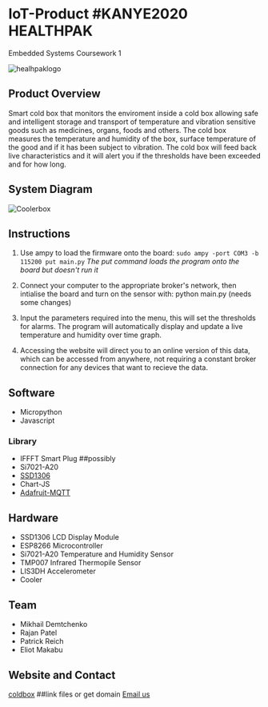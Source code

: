 # IoT-Product #KANYE2020 HEALTHPAK
Embedded Systems Coursework 1

![healhpaklogo](https://github.com/RajanPatel97/IoT-Product/blob/master/HealthPakLogoCut.png)

## Product Overview
Smart cold box that monitors the enviroment inside a cold box allowing safe and intelligent storage and transport of temperature and vibration sensitive goods such as medicines, organs, foods and others. The cold box measures the temperature and humidity of the box, surface temperature of the good and if it has been subject to vibration. The cold box will feed back live characteristics and it will alert you if the thresholds have been exceeded and for how long.

## System Diagram
![Coolerbox](https://github.com/RajanPatel97/IoT-Product/blob/master/HealthPak.jpg)

## Instructions
1. Use ampy to load the firmware onto the board: `sudo ampy -port COM3 -b 115200 put main.py` 
*The put command loads the program onto the board but doesn't run it*

2. Connect your computer to the appropriate broker's network, then intialise the board and turn on the sensor with: python main.py (needs some changes)

3. Input the parameters required into the menu, this will set the thresholds for alarms. The program will automatically display and update a live temperature and humidity over time graph. 

4. Accessing the website will direct you to an online version of this data, which can be accessed from anywhere, not requiring a constant broker connection for any devices that want to recieve the data.

## Software
* Micropython
* Javascript
### Library
* IFFFT Smart Plug ##possibly
* Si7021-A20 
* [SSD1306](https://raw.githubusercontent.com/adafruit/micropython-adafruit-ssd1306/master/ssd1306.py)
* Chart-JS
* [Adafruit-MQTT](https://github.com/adafruit/Adafruit_MQTT_Library)
## Hardware
* SSD1306 LCD Display Module
* ESP8266 Microcontroller
* Si7021-A20 Temperature and Humidity Sensor 
* TMP007 Infrared Thermopile Sensor
* LIS3DH Accelerometer
* Cooler
## Team
* Mikhail Demtchenko
* Rajan Patel
* Patrick Reich
* Eliot Makabu
## Website and Contact
[coldbox](https://airee.carrd.co/) ##link files or get domain
[Email us](md5315@ic.ac.uk)
